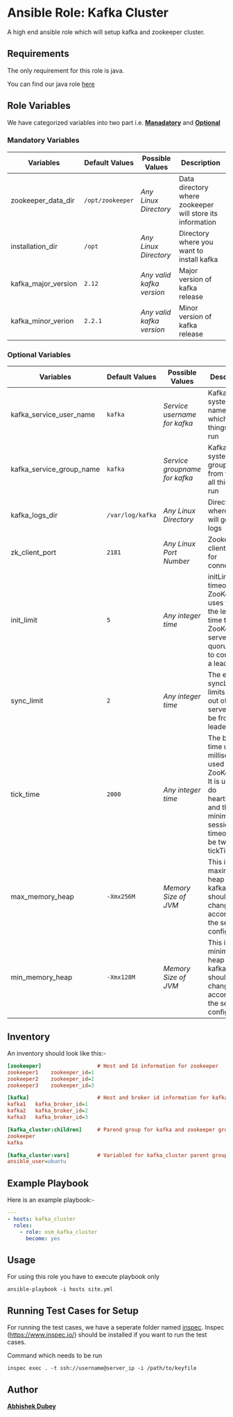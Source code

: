 # Ansible Role: Kafka Cluster

A high end ansible role which will setup kafka and zookeeper cluster.

## Requirements

The only requirement for this role is java.

You can find our java role [here](https://github.com/OT-OSM/java)

## Role Variables

We have categorized variables into two part i.e. **[Manadatory]()** and **[Optional]()**

### Mandatory Variables

|**Variables**| **Default Values**| **Possible Values** | **Description**|
|-------------|-------------------|---------------------|----------------|
|zookeeper_data_dir| `/opt/zookeeper` | *Any Linux Directory* | Data directory where zookeeper will store its information |
|installation_dir | `/opt` | *Any Linux Directory* | Directory where you want to install kafka |
|kafka_major_version | `2.12` | *Any valid kafka version* | Major version of kafka release |
|kafka_minor_verion | `2.2.1` | *Any valid kafka version* | Minor version of kafka release |

### Optional Variables

|**Variables**| **Default Values**| **Possible Values** | **Description**|
|-------------|-------------------|---------------------|----------------|
|kafka_service_user_name| `kafka` | *Service username for kafka* | Kafka system user name from which all things will run |
|kafka_service_group_name| `kafka` | *Service groupname for kafka* | Kafka system group name from which all things will run |
|kafka_logs_dir| `/var/log/kafka` | *Any Linux Directory* | Directory where kafak will generate logs |
|zk_client_port| `2181` | *Any Linux Port Number* | Zookeeper client port for connection |
|init_limit| `5` | *Any integer time* | initLimit is timeouts ZooKeeper uses to limit the length of time the ZooKeeper servers in quorum have to connect to a leader|
|sync_limit | `2` | *Any integer time*  | The entry syncLimit limits how far out of date a server can be from a leader|
|tick_time | `2000` | *Any integer time* | The basic time unit in milliseconds used by ZooKeeper. It is used to do heartbeats and the minimum session timeout will be twice the tickTime |
|max_memory_heap | `-Xmx256M` | *Memory Size of JVM* | This is the maximum heap size of kafka which should be change according to the server configuration |
|min_memory_heap | `-Xmx128M` | *Memory Size of JVM* | This is the minimum heap size of kafka which should be change according to the server configuration |

## Inventory

An inventory should look like this:-

```ini
[zookeeper]                  # Host and Id information for zookeeper
zookeeper1    zookeeper_id=1
zookeeper2    zookeeper_id=2
zookeeper3    zookeeper_id=3

[kafka]                      # Host and broker id information for kafka
kafka1   kafka_broker_id=1
kafka2   kafka_broker_id=2
kafka3   kafka_broker_id=3

[kafka_cluster:children]     # Parend group for kafka and zookeeper group
zookeeper
kafka

[kafka_cluster:vars]         # Variabled for kafka_cluster parent group
ansible_user=ubuntu
```

## Example Playbook

Here is an example playbook:-

```yml
---
- hosts: kafka_cluster
  roles:
    - role: osm_kafka_cluster
      become: yes
```

## Usage

For using this role you have to execute playbook only

```shell
ansible-playbook -i hosts site.yml
```

## Running Test Cases for Setup

For running the test cases, we have a seperate folder named [inspec](./inspec). Inspec (https://www.inspec.io/) should be installed if you want to run the test cases.

Command which needs to be run

```shell
inspec exec . -t ssh://username@server_ip -i /path/to/keyfile
```

## Author

**[Abhishek Dubey](mailto:abhishek.dubey@opstree.com)**
